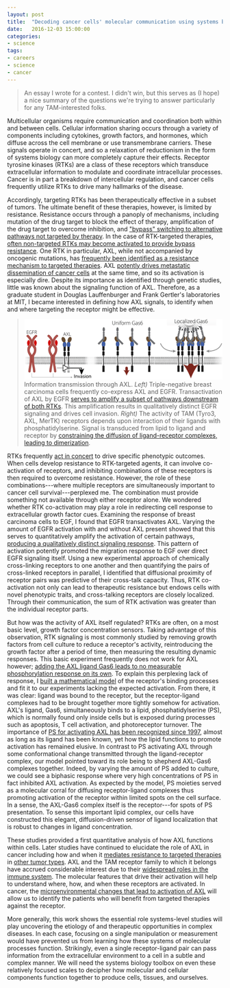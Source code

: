 ```yaml
---
layout: post
title:  "Decoding cancer cells' molecular communication using systems biology"
date:   2016-12-03 15:00:00
categories:
- science
tags:
- careers
- science
- cancer
---
```

> An essay I wrote for a contest. I didn't win, but this serves as (I hope) a nice summary of the questions we're trying to answer particularly for any TAM-interested folks.

Multicellular organisms require communication and coordination both within and between cells. Cellular information sharing occurs through a variety of components including cytokines, growth factors, and hormones, which diffuse across the cell membrane or use transmembrane carriers. These signals operate in concert, and so a relaxation of reductionism in the form of systems biology can more completely capture their effects. Receptor tyrosine kinases (RTKs) are a class of these receptors which transduce extracellular information to modulate and coordinate intracellular processes. Cancer is in part a breakdown of intercellular regulation, and cancer cells frequently utilize RTKs to drive many hallmarks of the disease.

Accordingly, targeting RTKs has been therapeutically effective in a subset of tumors. The ultimate benefit of these therapies, however, is limited by resistance. Resistance occurs through a panoply of mechanisms, including mutation of the drug target to block the effect of therapy, amplification of the drug target to overcome inhibition, and ["bypass" switching to alternative pathways not targeted by therapy](http://cancerdiscovery.aacrjournals.org/cgi/doi/10.1158/2159-8290.CD-12-0103). In the case of RTK-targeted therapies, [often non-targeted RTKs may become activated to provide bypass resistance](http://stke.sciencemag.org/cgi/doi/10.1126/scisignal.2004652). One RTK in particular, AXL, while not accompanied by oncogenic mutations, has [frequently been identified as a resistance mechanism to targeted therapies](http://www.nature.com/ng/journal/v44/n8/full/ng.2330.html). AXL [potently drives metastatic dissemination of cancer cells](https://www.ncbi.nlm.nih.gov/pubmed/20080645) at the same time, and so its activation is especially dire. Despite its importance as identified through genetic studies, little was known about the signaling function of AXL. Therefore, as a graduate student in Douglas Lauffenburger and Frank Gertler's laboratories at MIT, I became interested in defining how AXL signals, to identify when and where targeting the receptor might be effective.



> ![Information transmission through AXL.](/public/images/essay-fig.png)
> Information transmission through AXL. *Left)* Triple-negative breast carcinoma cells frequently co-express AXL and EGFR. Transactivation of AXL by EGFR [serves to amplify a subset of pathways downstream of both RTKs](http://stke.sciencemag.org/cgi/doi/10.1126/scisignal.2004155). This amplification results in qualitatively distinct EGFR signaling and drives cell invasion. *Right)* The activity of TAM (Tyro3, AXL, MerTK) receptors depends upon interaction of their ligands with phosphatidylserine. Signal is transduced from lipid to ligand and receptor by [constraining the diffusion of ligand-receptor complexes, leading to dimerization](http://linkinghub.elsevier.com/retrieve/pii/S2405471215000071).

RTKs frequently [act in concert](http://www.pnas.org/cgi/doi/10.1073/pnas.0705158104) to drive specific phenotypic outcomes. When cells develop resistance to RTK-targeted agents, it can involve co-activation of receptors, and inhibiting combinations of these receptors is then required to overcome resistance. However, the role of these combinations---where multiple receptors are simultaneously important to cancer cell survival---perplexed me. The combination must provide something not available through either receptor alone. We wondered whether RTK co-activation may play a role in redirecting cell response to extracellular growth factor cues. Examining the response of breast carcinoma cells to EGF, I found that EGFR transactivates AXL. Varying the amount of EGFR activation with and without AXL present showed that this serves to quantitatively amplify the activation of certain pathways, [producing a qualitatively distinct signaling response](http://stke.sciencemag.org/cgi/doi/10.1126/scisignal.2004155). This pattern of activation potently promoted the migration response to EGF over direct EGFR signaling itself. Using a new experimental approach of chemically cross-linking receptors to one another and then quantifying the pairs of cross-linked receptors in parallel, I identified that diffusional proximity of receptor pairs was predictive of their cross-talk capacity. Thus, RTK co-activation not only can lead to therapeutic resistance but endows cells with novel phenotypic traits, and cross-talking receptors are closely localized. Through their communication, the sum of RTK activation was greater than the individual receptor parts.

But how was the activity of AXL itself regulated? RTKs are often, on a most basic level, growth factor concentration sensors. Taking advantage of this observation, RTK signaling is most commonly studied by removing growth factors from cell culture to reduce a receptor's activity, reintroducing the growth factor after a period of time, then measuring the resulting dynamic responses. This basic experiment frequently does not work for AXL however; [adding the AXL ligand Gas6 leads to no measurable phosphorylation response on its own](http://eutils.ncbi.nlm.nih.gov/entrez/eutils/elink.fcgi?dbfrom=pubmed&id=25265470&retmode=ref&cmd=prlinks). To explain this perplexing lack of response, I [built a mathematical model](http://linkinghub.elsevier.com/retrieve/pii/S2405471215000071) of the receptor's binding processes and fit it to our experiments lacking the expected activation. From there, it was clear: ligand was bound to the receptor, but the receptor-ligand complexes had to be brought together more tightly somehow for activation. AXL's ligand, Gas6, simultaneously binds to a lipid, phosphatidylserine (PS), which is normally found only inside cells but is exposed during processes such as apoptosis, T cell activation, and photoreceptor turnover. The importance of [PS for activating AXL has been recognized since 1997](http://www.jbc.org/cgi/doi/10.1074/jbc.272.47.29411), almost as long as its ligand has been known, yet how the lipid functions to promote activation has remained elusive. In contrast to PS activating AXL through some conformational change transmitted through the ligand-receptor complex, our model pointed toward its role being to shepherd AXL-Gas6 complexes together. Indeed, by varying the amount of PS added to culture, we could see a biphasic response where very high concentrations of PS in fact inhibited AXL activation. As expected by the model, PS moieties served as a molecular corral for diffusing receptor-ligand complexes thus promoting activation of the receptor within limited spots on the cell surface. In a sense, the AXL-Gas6 complex itself is the receptor---for spots of PS presentation. To sense this important lipid complex, our cells have constructed this elegant, diffusion-driven sensor of ligand localization that is robust to changes in ligand concentration.

These studies provided a first quantitative analysis of how AXL functions within cells. Later studies have continued to elucidate the role of AXL in cancer including how and when it [mediates resistance to targeted therapies](http://cancerdiscovery.aacrjournals.org/cgi/doi/10.1158/2159-8290.CD-15-0933) in [other tumor types](http://linkinghub.elsevier.com/retrieve/pii/S1535610815000987). AXL and the TAM receptor family to which it belongs have accrued considerable interest due to their [widespread roles in the immune system](http://linkinghub.elsevier.com/retrieve/pii/S0092867407013529). The molecular features that drive their activation will help to understand where, how, and when these receptors are activated. In cancer, the [microenvironmental changes that lead to activation of AXL](http://dx.doi.org/10.1016/j.cell.2016.03.029) will allow us to identify the patients who will benefit from targeted therapies against the receptor.

More generally, this work shows the essential role systems-level studies will play uncovering the etiology of and therapeutic opportunities in complex diseases. In each case, focusing on a single manipulation or measurement would have prevented us from learning how these systems of molecular processes function. Strikingly, even a single receptor-ligand pair can pass information from the extracellular environment to a cell in a subtle and complex manner.  We will need the systems biology toolbox on even these relatively focused scales to decipher how molecular and cellular components function together to produce cells, tissues, and ourselves.
